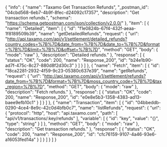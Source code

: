 {
  "info": {
    "name": "Taxamo Get Transaction Refunds",
    "_postman_id": "04cbd568-6eb7-4b9f-8fec-d24092c17357",
    "description": "Get transaction refunds.",
    "schema": "https://schema.getpostman.com/json/collection/v2.0.0/"
  },
  "item": [
    {
      "name": "Detailed",
      "item": [
        {
          "id": "f1e0824b-67f4-432f-aeaa-1f8189509b39",
          "name": "getDetailedRefunds",
          "request": {
            "url": "http://api.taxamo.com/api/v1/settlement/detailed_refunds?country_codes=%7B%7D&date_from=%7B%7D&date_to=%7B%7D&format=%7B%7D&limit=%7B%7D&offset=%7B%7D",
            "method": "GET",
            "body": {
              "mode": "raw"
            },
            "description": "Detailed refunds."
          },
          "response": [
            {
              "status": "OK",
              "code": 200,
              "name": "Response_200",
              "id": "b24e1b90-ad7f-475c-8c27-880d8f2d30c3"
            }
          ]
        }
      ]
    },
    {
      "name": "Fetch",
      "item": [
        {
          "id": "18ca2281-2932-4f59-9c23-05380c637e39",
          "name": "getRefunds",
          "request": {
            "url": "http://api.taxamo.com/api/v1/settlement/refunds?date_from=%7B%7D&format=%7B%7D&moss_country_code=%7B%7D&tax_region=%7B%7D",
            "method": "GET",
            "body": {
              "mode": "raw"
            },
            "description": "Fetch refunds."
          },
          "response": [
            {
              "status": "OK",
              "code": 200,
              "name": "Response_200",
              "id": "e0e8e5b3-1358-4383-ad13-baee9efb10c1"
            }
          ]
        }
      ]
    },
    {
      "name": "Transaction",
      "item": [
        {
          "id": "04bbeddb-0290-4ce4-8e9c-42c0d4bfb0c7",
          "name": "listRefunds",
          "request": {
            "url": {
              "protocol": "http",
              "host": "api.taxamo.com",
              "path": [
                "api/v1/transactions/:key/refunds"
              ],
              "variable": [
                {
                  "id": "key",
                  "value": "{}",
                  "type": "string"
                }
              ]
            },
            "method": "GET",
            "body": {
              "mode": "raw"
            },
            "description": "Get transaction refunds."
          },
          "response": [
            {
              "status": "OK",
              "code": 200,
              "name": "Response_200",
              "id": "cfc76159-9107-4a46-93e6-a16053fed14a"
            }
          ]
        }
      ]
    }
  ]
}